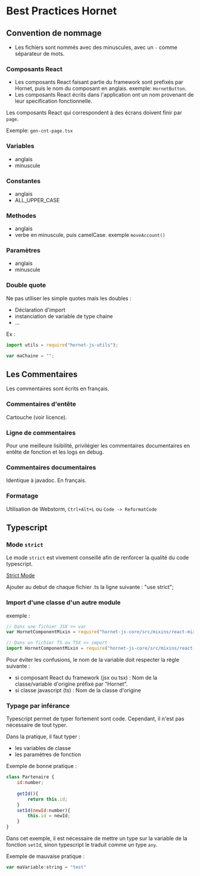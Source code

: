 # Best Practices Hornet

## Convention de nommage

- Les fichiers sont nommés avec des minuscules, avec un `-` comme séparateur de mots.

### Composants React

- Les composants React faisant partie du framework sont prefixés par Hornet, puis le nom du composant en anglais. exemple: `HornetButton`.
- Les composants React écrits dans l'application ont un nom provenant de leur specification fonctionnelle.

Les composants React qui correspondent à des écrans doivent finir par `page`.

Exemple: `gen-cnt-page.tsx`

### Variables

- anglais
- minuscule

### Constantes

- anglais
- ALL_UPPER_CASE

### Methodes

- anglais
- verbe en minuscule, puis camelCase. exemple `moveAccount()`

### Paramètres

- anglais
- minuscule


### Double quote

Ne pas utiliser les simple quotes mais les doubles :

- Déclaration d'import
- instanciation de variable de type chaine
- ...

Ex : 

```javascript
import utils = require("hornet-js-utils");

var maChaine = "";
```

## Les Commentaires

Les commentaires sont écrits en français.

### Commentaires d'entête

Cartouche (voir licence).

### Ligne de commentaires

Pour une meilleure lisibilité, privilégier les commentaires documentaires en entête de fonction et les logs en debug.

### Commentaires documentaires

Identique à javadoc. En français.

### Formatage

Utilisation de Webstorm, `Ctrl+Alt+L` ou `Code -> ReformatCode`

## Typescript

### Mode `strict`

Le mode `strict` est vivement conseillé afin de renforcer la qualité du code typescript.

[Strict Mode](https://developer.mozilla.org/en-US/docs/Web/JavaScript/Reference/Strict_mode)

Ajouter au debut de chaque fichier .ts la ligne suivante : "use strict";

### Import d'une classe d'un autre module

exemple :

```javascript
// Dans une fichier JSX >> var
var HornetComponentMixin = require("hornet-js-core/src/mixins/react-mixins");

// Dans un fichier TS ou TSX >> import
import HornetComponentMixin = require("hornet-js-core/src/mixins/react-mixins");
```
 
Pour éviter les confusions, le nom de la variable doit respecter la règle suivante :

- si composant React du framework (jsx ou tsx) : Nom de la classe/variable d'origine préfixé par "Hornet".
- si classe javascript (ts) : Nom de la classe d'origine


### Typage par inférance

Typescript permet de typer fortement sont code. Cependant, il n'est pas nécessaire de tout typer. 

Dans la pratique, il faut typer : 

- les variables de classe
- les paramètres de fonction

Exemple de bonne pratique : 

```javascript
class Partenaire {
    id:number;
    
	getId(){
		return this.id;
	}    
	setId(newId:number){
		this.id = newId;
	} 
}
```

Dans cet exemple, il est nécessaire de mettre un type sur la variable de la fonction `setId`, sinon typescript le traduit comme un type `any`. 

Exemple de mauvaise pratique : 

```javascript
var maVariable:string = "test"
```
